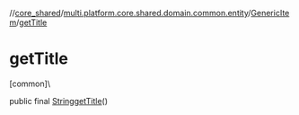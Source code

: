 //[core_shared](../../../index.md)/[multi.platform.core.shared.domain.common.entity](../index.md)/[GenericItem](index.md)/[getTitle](get-title.md)

# getTitle

[common]\

public final [String](https://docs.oracle.com/javase/8/docs/api/java/lang/String.html)[getTitle](get-title.md)()
